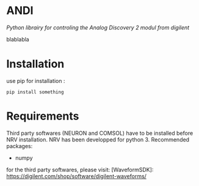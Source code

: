 # ANDI
*Python librairy for controling the Analog Discovery 2 modul from digilent*

blablabla


# Installation

use pip for installation : 
```
pip install something
```

# Requirements

Third party softwares (NEURON and COMSOL) have to be installed before NRV installation. NRV has been developped for python 3. Recommended packages:
- numpy


for the third party softwares, please visit:
[WaveformSDK]: https://digilent.com/shop/software/digilent-waveforms/

